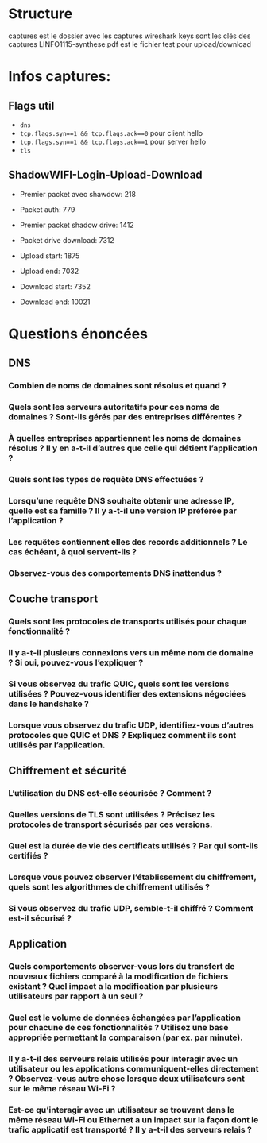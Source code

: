 # Structure
captures est le dossier avec les captures wireshark
keys sont les clés des captures
LINFO1115-synthese.pdf est le fichier test pour upload/download

# Infos captures:

## Flags util

- `dns`
- `tcp.flags.syn==1 && tcp.flags.ack==0` pour client hello
- `tcp.flags.syn==1 && tcp.flags.ack==1` pour server hello
- `tls`

## ShadowWIFI-Login-Upload-Download

- Premier packet avec shawdow: 218
- Packet auth: 779
- Premier packet shadow drive: 1412
- Packet drive download: 7312

- Upload start: 1875
- Upload end: 7032

- Download start: 7352
- Download end: 10021

# Questions énoncées

## DNS

### Combien de noms de domaines sont résolus et quand ?

### Quels sont les serveurs autoritatifs pour ces noms de domaines ? Sont-ils gérés par des entreprises différentes ?

### À quelles entreprises appartiennent les noms de domaines résolus ? Il y en a-t-il d’autres que celle qui détient l’application ?

### Quels sont les types de requête DNS effectuées ?

### Lorsqu’une requête DNS souhaite obtenir une adresse IP, quelle est sa famille ? Il y a-t-il une version IP préférée par l’application ?

### Les requêtes contiennent elles des records additionnels ? Le cas échéant, à quoi servent-ils ?

### Observez-vous des comportements DNS inattendus ?

## Couche transport

### Quels sont les protocoles de transports utilisés pour chaque fonctionnalité ?

### Il y a-t-il plusieurs connexions vers un même nom de domaine ? Si oui, pouvez-vous l’expliquer ?

### Si vous observez du trafic QUIC, quels sont les versions utilisées ? Pouvez-vous identifier des extensions négociées dans le handshake ?

### Lorsque vous observez du trafic UDP, identifiez-vous d’autres protocoles que QUIC et DNS ? Expliquez comment ils sont utilisés par l’application.

## Chiffrement et sécurité

### L’utilisation du DNS est-elle sécurisée ? Comment ?

### Quelles versions de TLS sont utilisées ? Précisez les protocoles de transport sécurisés par ces versions.

### Quel est la durée de vie des certificats utilisés ? Par qui sont-ils certifiés ?

### Lorsque vous pouvez observer l’établissement du chiffrement, quels sont les algorithmes de chiffrement utilisés ?

### Si vous observez du trafic UDP, semble-t-il chiffré ? Comment est-il sécurisé ?

## Application

### Quels comportements observer-vous lors du transfert de nouveaux fichiers comparé à la modification de fichiers existant ? Quel impact a la modification par plusieurs utilisateurs par rapport à un seul ?

### Quel est le volume de données échangées par l’application pour chacune de ces fonctionnalités ? Utilisez une base appropriée permettant la comparaison (par ex. par minute).

### Il y a-t-il des serveurs relais utilisés pour interagir avec un utilisateur ou les applications communiquent-elles directement ? Observez-vous autre chose lorsque deux utilisateurs sont sur le même réseau Wi-Fi ?

### Est-ce qu’interagir avec un utilisateur se trouvant dans le même réseau Wi-Fi ou Ethernet a un impact sur la façon dont le trafic applicatif est transporté ? Il y a-t-il des serveurs relais ?